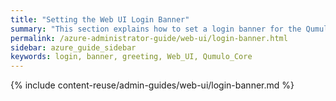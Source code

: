 ```yaml
---
title: "Setting the Web UI Login Banner"
summary: "This section explains how to set a login banner for the Qumulo Core Web UI."
permalink: /azure-administrator-guide/web-ui/login-banner.html
sidebar: azure_guide_sidebar
keywords: login, banner, greeting, Web_UI, Qumulo_Core
---
```


{% include content-reuse/admin-guides/web-ui/login-banner.md %}
